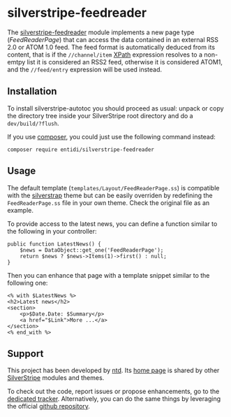 silverstripe-feedreader
=======================

The [silverstripe-feedreader](http://silverstripe.entidi.com/) module
implements a new page type (*FeedReaderPage*) that can access the data
contained in an external RSS 2.0 or ATOM 1.0 feed. The feed format is
automatically deduced from its content, that is if the `//channel/item`
[XPath](http://www.w3.org/TR/xpath/) expression resolves to a non-emtpy
list it is considered an RSS2 feed, otherwise it is considered ATOM1,
and the `//feed/entry` expression will be used instead.

Installation
------------

To install silverstripe-autotoc you should proceed as usual: unpack or
copy the directory tree inside your SilverStripe root directory and do a
`dev/build/?flush`.

If you use [composer](https://getcomposer.org/), you could just use the
following command instead:

    composer require entidi/silverstripe-feedreader

Usage
-----

The default template (`templates/Layout/FeedReaderPage.ss`) is
compatible with the [silverstrap](http://dev.entidi.com/p/silverstrap/)
theme but can be easily overriden by redefining the `FeedReaderPage.ss`
file in your own theme. Check the original file as an example.

To provide access to the latest news, you can define a function similar
to the following in your controller:

    public function LatestNews() {
        $news = DataObject::get_one('FeedReaderPage');
        return $news ? $news->Items(1)->first() : null;
    }

Then you can enhance that page with a template snippet similar to the
following one:

    <% with $LatestNews %>
    <h2>Latest news</h2>
    <section>
        <p>$Date.Date: $Summary</p>
        <a href="$Link">More ...</a>
    </section>
    <% end_with %>

Support
-------

This project has been developed by [ntd](mailto:ntd@entidi.it). Its
[home page](http://silverstripe.entidi.com/) is shared by other
[SilverStripe](http://www.silverstripe.org/) modules and themes.

To check out the code, report issues or propose enhancements, go to the
[dedicated tracker](http://dev.entidi.com/p/silverstripe-feedreader).
Alternatively, you can do the same things by leveraging the official
[github repository](https://github.com/ntd/silverstripe-feedreader).
